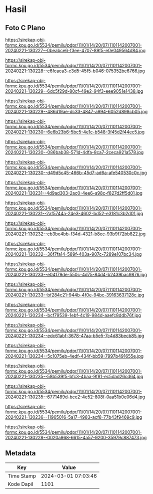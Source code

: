 # Hasil

## Foto C Plano

https://sirekap-obj-formc.kpu.go.id/5534/pemilu/pdpr/11/01/14/20/07/1101142007001-20240221-130227--0beabce6-f3ee-4707-89f5-e0e049564d84.jpg

https://sirekap-obj-formc.kpu.go.id/5534/pemilu/pdpr/11/01/14/20/07/1101142007001-20240221-130228--c6fcaca3-c3d5-45f5-b046-075352be6766.jpg

https://sirekap-obj-formc.kpu.go.id/5534/pemilu/pdpr/11/01/14/20/07/1101142007001-20240221-130229--6dc5f29d-80cf-49e2-94f3-eee9051e1438.jpg

https://sirekap-obj-formc.kpu.go.id/5534/pemilu/pdpr/11/01/14/20/07/1101142007001-20240221-130229--486d19ae-dc33-4847-a994-6052d898cb05.jpg

https://sirekap-obj-formc.kpu.go.id/5534/pemilu/pdpr/11/01/14/20/07/1101142007001-20240221-130230--6e6b23b6-5bc5-4e1c-b548-3f45d2f44ec5.jpg

https://sirekap-obj-formc.kpu.go.id/5534/pemilu/pdpr/11/01/14/20/07/1101142007001-20240221-130230--086bab38-571d-4dfa-8ca7-2ceca921a578.jpg

https://sirekap-obj-formc.kpu.go.id/5534/pemilu/pdpr/11/01/14/20/07/1101142007001-20240221-130230--d49d5c45-466b-45d7-ad6a-afe540530c0c.jpg

https://sirekap-obj-formc.kpu.go.id/5534/pemilu/pdpr/11/01/14/20/07/1101142007001-20240221-130231--4d9ad303-2ac0-4ee6-a98c-f827d2ff5d01.jpg

https://sirekap-obj-formc.kpu.go.id/5534/pemilu/pdpr/11/01/14/20/07/1101142007001-20240221-130231--2af5744a-24e3-4602-bd52-e3181c3b2d01.jpg

https://sirekap-obj-formc.kpu.go.id/5534/pemilu/pdpr/11/01/14/20/07/1101142007001-20240221-130232--cb3be4bb-f34d-4321-b8ec-93b9f72bb822.jpg

https://sirekap-obj-formc.kpu.go.id/5534/pemilu/pdpr/11/01/14/20/07/1101142007001-20240221-130232--36f7fa14-589f-403a-907c-7289e107bc34.jpg

https://sirekap-obj-formc.kpu.go.id/5534/pemilu/pdpr/11/01/14/20/07/1101142007001-20240221-130233--e04179de-550c-4d75-84d4-b2439bac9876.jpg

https://sirekap-obj-formc.kpu.go.id/5534/pemilu/pdpr/11/01/14/20/07/1101142007001-20240221-130233--bf284c21-944b-4f0e-94bc-39163637128c.jpg

https://sirekap-obj-formc.kpu.go.id/5534/pemilu/pdpr/11/01/14/20/07/1101142007001-20240221-130234--bcf79539-1ebf-4c19-984d-aaefc8ddb76f.jpg

https://sirekap-obj-formc.kpu.go.id/5534/pemilu/pdpr/11/01/14/20/07/1101142007001-20240221-130234--edc61abf-3678-47aa-b5e5-7c4d83becb85.jpg

https://sirekap-obj-formc.kpu.go.id/5534/pemilu/pdpr/11/01/14/20/07/1101142007001-20240221-130234--5c1075eb-4edf-434f-bb59-7997b491655e.jpg

https://sirekap-obj-formc.kpu.go.id/5534/pemilu/pdpr/11/01/14/20/07/1101142007001-20240221-130235--58b539f5-bfc3-4baa-9f81-ec5dad26cd64.jpg

https://sirekap-obj-formc.kpu.go.id/5534/pemilu/pdpr/11/01/14/20/07/1101142007001-20240221-130235--6771489d-bce2-4e52-808f-0aa51b0e06d4.jpg

https://sirekap-obj-formc.kpu.go.id/5534/pemilu/pdpr/11/01/14/20/07/1101142007001-20240221-130236--11965016-5a17-4983-acf8-77b43f9469c9.jpg

https://sirekap-obj-formc.kpu.go.id/5534/pemilu/pdpr/11/01/14/20/07/1101142007001-20240221-130228--0020a968-6615-4a57-9200-35979c887473.jpg


## Metadata

| Key        | Value               |
| ---------- | ------------------- |
| Time Stamp | 2024-03-01 07:03:46 |
| Kode Dapil | 1101                |




